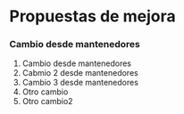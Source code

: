 # Propuestas de mejora

### Cambio desde mantenedores

1. Cambio desde mantenedores
2. Cabmio 2 desde mantenedores
3. Cambio 3 desde mantenedores
4. Otro cambio
5. Otro cambio2